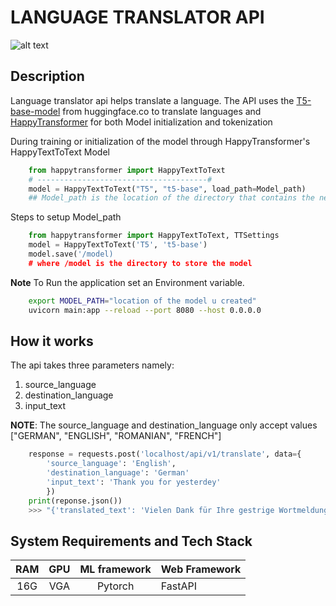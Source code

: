 # LANGUAGE TRANSLATOR API

![alt text](http://nyxcore.com/wp-content/uploads/2017/01/Mulang_Banner.jpg)

## Description

Language translator api helps translate a language.
The API uses the [T5-base-model](https://huggingface.co/t5-base) from huggingface.co to
translate languages and [HappyTransformer](https://happytransformer.com/text-to-text/) for both
Model initialization and tokenization

During training or initialization of the model through HappyTransformer's HappyTextToText Model

```python
    from happytransformer import HappyTextToText
    # --------------------------------------#
    model = HappyTextToText("T5", "t5-base", load_path=Model_path)
    ## Model_path is the location of the directory that contains the necessary files to form a model
```

Steps to setup Model_path

```python
    from happytransformer import HappyTextToText, TTSettings
    model = HappyTextToText('T5', 't5-base')
    model.save('/model)
    # where /model is the directory to store the model

```

**Note** To Run the application set an Environment variable.

```bash
    export MODEL_PATH="location of the model u created"
    uvicorn main:app --reload --port 8080 --host 0.0.0.0
```

## How it works

The api takes three parameters namely:

1.  source_language
2.  destination_language
3.  input_text

**NOTE**: The source_language and destination_language only
accept values ["GERMAN", "ENGLISH", "ROMANIAN", "FRENCH"]

```python
    response = requests.post('localhost/api/v1/translate', data={
        'source_language': 'English',
        'destination_language': 'German'
        'input_text': 'Thank you for yesterdey'
        })
    print(reponse.json())
    >>> "{'translated_text': 'Vielen Dank für Ihre gestrige Wortmeldung'}"
```

## System Requirements and Tech Stack

| RAM | GPU | ML framework | Web Framework |
| :-: | :-: | :----------: | :------------ |
| 16G | VGA |   Pytorch    | FastAPI       |
